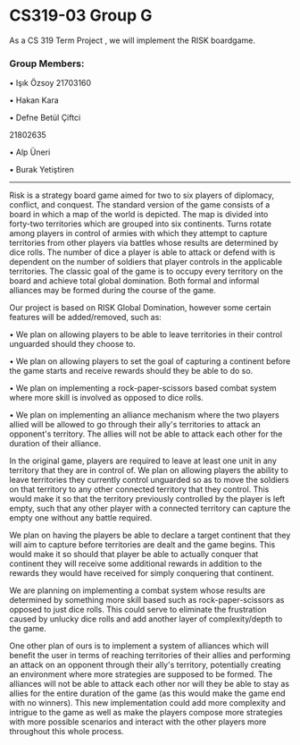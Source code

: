 # CS319-03 Group G
As a CS 319 Term Project , we will implement the RISK boardgame.

<h3>Group Members: </h3>
<p> • Işık Özsoy 21703160 </p>
<p> • Hakan Kara </p>
<p> • Defne Betül Çiftci </p> 21802635
<p> • Alp Üneri </p>
<p> • Burak Yetiştiren </p>

***************************************************************************************************************************************************

Risk is a strategy board game aimed for two to six players of diplomacy, conflict, and conquest.
The standard version of the game consists of a board in which a map of the world is depicted. The
map is divided into forty-two territories which are grouped into six continents. Turns rotate among
players in control of armies with which they attempt to capture territories from other players via battles
whose results are determined by dice rolls. The number of dice a player is able to attack or defend with is
dependent on the number of soldiers that player controls in the applicable territories. The classic goal of
the game is to occupy every territory on the board and achieve total global domination. Both formal and
informal alliances may be formed during the course of the game.

<p> Our project is based on RISK Global Domination, however some certain features will be added/removed, such as: </p>
<p> • We plan on allowing players to be able to leave territories in their control unguarded should they choose to. </p>
<p> • We plan on allowing players to set the goal of capturing a continent before the game starts and receive rewards should they be able to do so. </p>
<p> • We plan on implementing a rock-paper-scissors based combat system where more skill is involved as opposed to dice rolls. </p>
<p> • We plan on implementing an alliance mechanism where the two players allied will be allowed to go through their ally's territories to attack an opponent's territory. The allies will not be able to attack each other for the duration of their alliance. </p>

In the original game, players are required to leave at least one unit in any territory that they are in control of. We
plan on allowing players the ability to leave territories they currently control unguarded so as to move the soldiers on 
that territory to any other connected territory that they control. This would make it so that the territory previously controlled
by the player is left empty, such that any other player with a connected territory can capture the empty one without any 
battle required.

We plan on having the players be able to declare a target continent that they will aim to capture before territories
are dealt and the game begins. This would make it so should that player be able to actually conquer that continent they
will receive some additional rewards in addition to the rewards they would have received for simply conquering that continent.

We are planning on implementing a combat system whose results are determined by something more skill based such as rock-paper-scissors
as opposed to just dice rolls. This could serve to eliminate the frustration caused by unlucky dice rolls and add another layer
of complexity/depth to the game.

One other plan of ours is to implement a system of alliances which will benefit the user in terms of reaching territories of their allies and performing an attack on an opponent through their ally's territory, potentially creating an environment where more strategies are supposed to be formed. The alliances will not be able to attack each other nor will they be able to stay as allies for the entire duration of the game (as this would make the game end with no winners). This new implementation could add more complexity and intrigue to the game as well as make the players compose more strategies with more possible scenarios and interact with the other players more throughout this whole process.
